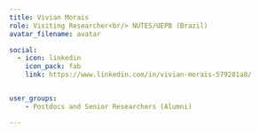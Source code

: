```yaml
---
title: Vivian Morais
role: Visiting Researcher<br/> NUTES/UEPB (Brazil)
avatar_filename: avatar

social:
  - icon: linkedin
    icon_pack: fab
    link: https://www.linkedin.com/in/vivian-morais-579281a8/


user_groups:
    - Postdocs and Senior Researchers (Alumni)

---
```

